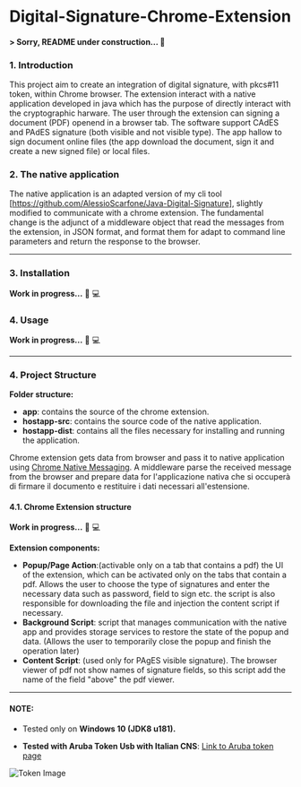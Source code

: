# Digital-Signature-Chrome-Extension

#### > Sorry, README under construction... :construction_worker: 

### 1. Introduction

This project aim to create an integration of digital signature, with pkcs#11 token, within Chrome browser.
The extension interact with a native application developed in java which has the purpose of directly interact with the cryptographic harware. 
The user through the extension can signing a document (PDF) openend in a browser tab.
The software support CAdES and PAdES signature (both visible and not visible type).
The app hallow to sign document  online files (the app download the document, sign it and create a new signed file) or local files.

### 2. The native application

The native application is an adapted version of my cli tool [https://github.com/AlessioScarfone/Java-Digital-Signature], slightly modified to communicate with a chrome extension.
The fundamental change is the adjunct of a middleware object that read the messages from the extension, in JSON format, and format them for adapt to command line parameters and return the response to the browser.

----

### 3. Installation
**Work in progress...** :construction_worker: :computer:

### 4. Usage
**Work in progress...** :construction_worker: :computer:

----

### 4. Project Structure

**Folder structure:**
- **app**: contains the source of the chrome extension.
- **hostapp-src**: contains the source code of the native application.
- **hostapp-dist**: contains all the files necessary for installing and running the application. 

Chrome extension gets data from browser and pass it to native application using [Chrome Native Messaging](https://developer.chrome.com/extensions/nativeMessaging). A middleware parse the received message from the browser and prepare data for l'applicazione nativa che si occuperà di firmare il documento e restituire i dati necessari all'estensione.


####  4.1. Chrome Extension structure
**Work in progress...** :construction_worker: :computer:

**Extension components:**
- **Popup/Page Action**:(activable only on a tab that contains a pdf) the UI of the extension, which can be activated only on the tabs that contain a pdf. Allows the user to choose the type of signatures and enter the necessary data such as password, field to sign etc.
the script is also responsible for downloading the file and injection the content script if necessary.
- **Background Script**: script that manages communication with the native app and provides storage services to restore the state of the popup and data. (Allows the user to temporarily close the popup and finish the operation later)
- **Content Script**: (used only for PAgES visible signature). The browser viewer of pdf not show names of signature fields, so this script add the name of the field "above" the pdf viewer.


-----

#### NOTE:
- Tested only on **Windows 10 (JDK8 u181).**

- **Tested with Aruba Token Usb with Italian CNS**: [Link to Aruba token page](https://www.pec.it/cns-token.aspx)

![Token Image](https://www.pec.it/getattachment/20362be8-daa3-44a6-9a91-4d801245baa7/Token)
